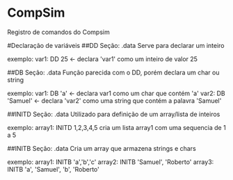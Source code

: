 # CompSim
Registro de comandos do Compsim

#Declaração de variáveis
##DD
Seção: .data
Serve para declarar um inteiro

exemplo: 
var1: DD 25 <- declara 'var1' como um inteiro de valor 25

##DB
Seção: .data
Função parecida com o DD, porém declara um char ou string

exemplo:
var1: DB 'a' <- declara var1 como um char que contém 'a'
var2: DB 'Samuel' <- declara 'var2' como uma string que contém a palavra 'Samuel'

##INITD
Seção: .data
Utilizado para definição de um array/lista de inteiros

exemplo:
array1: INITD 1,2,3,4,5 cria um lista array1 com uma sequencia de 1 a 5

##INITB
Seção: .data
Cria um array que armazena strings e chars

exemplo:
array1: INITB 'a','b','c'
array2: INITB 'Samuel', 'Roberto'
array3: INITB 'a', 'Samuel', 'b', 'Roberto'



